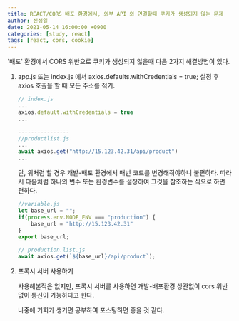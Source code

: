 ```yaml
---
title: REACT/CORS 배포 환경에서, 외부 API 와 연결할때 쿠키가 생성되지 않는 문제
author: 신성일
date: 2021-05-14 16:00:00 +0900
categories: [study, react]
tags: [react, cors, cookie]
---
```


'배포' 환경에서 CORS 위반으로 쿠키가 생성되지 않을때 다음 2가지 해결방법이 있다.

1. app.js 또는 index.js 에서 axios.defaults.withCredentials = true; 설정 후 axios 호출을 할 때 모든 주소를 적기.

   ```js
   // index.js
   ...
   axios.default.withCredentials = true
   ...

   ----------------
   //productlist.js
   ...
   await axios.get("http://15.123.42.31/api/product")
   ...
   ```

   단, 위처럼 할 경우 개발-배포 환경에서 매번 코드를 변경해줘야하니 불편하다. 따라서 다음처럼 하나의 변수 또는 환경변수를 설정하여 그것을 참조하는 식으로 하면 편하다.

   ```js
   //variable.js
   let base_url = "";
   if(process.env.NODE_ENV === "production") {
       base_url = "http://15.123.42.31"
   }
   export base_url;

   // production.list.js
   await axios.get(`${base_url}/api/product`);
   ```

2. 프록시 서버 사용하기

   사용해본적은 없지만, 프록시 서버를 사용하면 개발-배포환경 상관없이 cors 위반없이 통신이 가능하다고 한다.

   나중에 기회가 생기면 공부하여 포스팅하면 좋을 것 같다.
